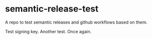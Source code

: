 # semantic-release-test

A repo to test semantic releases and github workflows based on them.

Test signing key.
Another test.
Once again.

